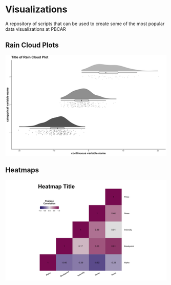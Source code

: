 # Visualizations
A repository of scripts that can be used to create some of the most popular data visualizations at PBCAR

## Rain Cloud Plots

![image](https://github.com/PBCAR/Visualizations/blob/main/Examples/raincloud.png)

## Heatmaps

![image](https://github.com/PBCAR/Visualizations/blob/main/Examples/heatmap.png)
